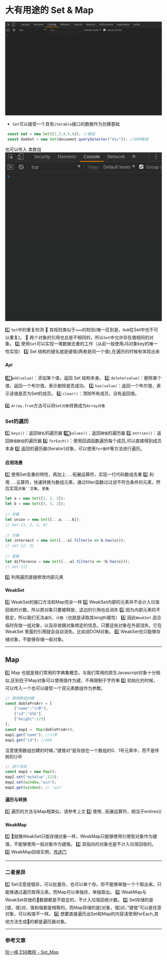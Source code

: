 # 大有用途的 Set & Map
![set](../blog_assets/set.gif)

* `Set`可以接受一个具有`iterable`接口的数据作为创建基础
```js
 const set = new Set([1,3,4,5,6]); //数组
 const domSet = new Set(docuemnt.querySelector("div")); //DOM数组
```
也可以传入 类数组
![set](../blog_assets/arguSet.gif)

1️⃣  `Set`中的重复检测
  🎦 其规则类似于`===`的校验(唯一区别是，`NaN`在Set中也不可以重复)。
  🎦 两个对象的引用也总是不相同的，所以`Set`中允许存在值相同的对象。
2️⃣ 使用`Set`可以实现一堆数据去重的工作（从前一般使用JS对象key的唯一性实现）
3️⃣ Set 结构的键名就是键值(两者是同一个值),在遍历的时候有体现出来

##### Api
1️⃣⃣ `add(value)`：添加某个值，返回 Set 结构本身。
2️⃣ `delete(value)`：删除某个值，返回一个布尔值，表示删除是否成功。
3️⃣ `has(value)`：返回一个布尔值，表示该值是否为Set的成员。
4️⃣ `clear()`：清除所有成员，没有返回值。


4️⃣  `Array.from`方法可以将`Set对象`转换成为`Array对象`
### Set的遍历
1️⃣  `keys()`：返回`键名`的遍历器
2️⃣⃣  `values()`：返回`键值`的遍历器
3️⃣  `entries()`：返回`键值数组`的遍历器
4️⃣  `forEach()`：使用回调函数遍历每个成员,可以直接得到成员本身
5️⃣  返回的遍历器(Iterator)对象，可以使用`for循环`等方法进行遍历。

#### 应用场景
1️⃣ 使用Set去重的特性，再加上`...`拓展运算符，实现一行代码数组去重
2️⃣ 利用`...`云算符，快速转换为数组元素，通过filter函数过过滤不符合条件的元素，然后实现`并集``交集`、`差集`
```js
let a = new Set([1, 2, 3]);
let b = new Set([4, 3, 2]);

// 并集
let union = new Set([...a, ...b]);
// Set {1, 2, 3, 4}

// 交集
let intersect = new Set([...a].filter(x => b.has(x)));
// set {2, 3}

// 差集
let difference = new Set([...a].filter(x => !b.has(x)));
// Set {1}
```
3️⃣ 利用遍历直接修改内部元素
#### WeakSet
1️⃣ WeakSet的接口方法和Map完全一样
2️⃣ WeakSet内部的元素并不会计入垃圾回收的计数，所以原对象只要被释放，这边的引用也会消失
3️⃣ 因为内部元素的不稳定，所以我们无法`遍历`、`计数`（也就是读取其length属性）
4️⃣ 因此`WeakSet` 适合临时存放一组对象，以及存放跟对象绑定的信息。只要这些对象在外部消失，它在 WeakSet 里面的引用就会自动消失。比如说DOM对象。
5️⃣ WeakSet也只能够存储对象，不能够存储一般对象。



___
## Map
1️⃣ Map 也就是我们常用的字典集概念，与我们常用的原生Javascript对象十分相似,区别在于Map对象可以使用值作为键，不再限制于字符串
2️⃣ 初始化的时候，可以传入一个也可以接受一个双元素数组作为参数。
```js
// 使用数组创建
const dobleProArr = [
    ["name":"小李"],
    ["id":"456"],
    ["height":175]
];
const map1 =  Map(dobleProArr);
map1.get("name"); //小李
map1.get("id"); //456
```
注意使用数组创建的时候，”键值对“是存放在一个数组的0、1号元素中，而不是传统的{}中
```js
// 逐个添加
const map2 = new Map();
map2.set('myValue',123);
map2.set(window,"win");
map2.get(window); // 'win'
```
#### 遍历与转换
1️⃣ 遍历的方法与Map相类似，请参考上文
2️⃣ 使用...拓展运算符，相当于entires()
#### WeakMap
1️⃣ 就像WeakSet只能存储对象一样，WeskMap只能够使用引用型对象作为键值，不能够使用一般对象作为键值。
2️⃣ 其指向的对象也是不计入垃圾回收的。
3️⃣ WeakMap回收实例，[传送门](https://github.com/ruanyf/es6tutorial/issues/362#issuecomment-292451925)
___
### 二者差异
1️⃣ Set注意提倡存，可以批量存，也可以单个存。但不能够单独一个个取出来。只能够通过遍历取得元素。而Map可以单独存，单独取出。
2️⃣ WeakMap与WeakSet存放的数据都是不稳定的，不计入垃圾回收计数。
3️⃣ Set存储的是[值，值]对，值和值都是相等的。而Map存储的是[对象，值]对，”键值“可以是任意对象，可以和值不一样。
4️⃣ 想要直接遍历出Set和Map的内容请使用forEach,其他方法生成的都是遍历器对象。

___

### 参考文章
[阮一峰 ES6教程 - Set_Map](http://es6.ruanyifeng.com/#docs/set-map)